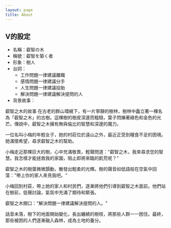 ```yaml
---
layout: page
title: About
---
```


## V的設定
* 名稱：叡智の木
* 稱號：叡智を築く者
* 形象：樹人
* 台詞：
  * 工作問題一律建議離職
  * 感情問題一律建議分手
  * 人生問題一律建議投胎
  * 解決問題一律建議解決提問的人
* 背景故事：
<div>
叡智之木的故事
在古老的群山環繞下，有一片寧靜的樹林，樹林中矗立著一棵名為「叡智之木」的古樹。這棵樹的樹皮深邃而粗糙，葉子閃爍著綠色和金色的光芒。傳說中，叡智之木擁有無與倫比的智慧和深邃的魔力。

一位名叫小梅的年輕女子，她的村莊位於遠山之外，最近正受到糧食不足的困境。她滿懷希望，尋求叡智之木的幫助。

小梅走近那棵巨大的樹，心中充滿敬畏，輕聲問道："叡智之木，我來尋求您的智慧。我怎樣才能拯救我的家園，阻止即將來臨的飢荒呢？"

叡智之木的樹葉微微顫動，散發出輕柔的光輝。樹的聲音如低語般在空氣中回蕩："帶上你的家人來見我吧。"

小梅回到村莊，帶上她的家人和村民們，逐漸將他們引導到叡智之木面前。他們站在樹前，低聲討論，氣氛中充滿了期待和緊張。

叡智之木開口："解決問題一律建議解決提問的人。"

話音未落，樹下的地面開始變化，長出纏繞的樹枝，將那些人群一一困住。最終，那些被困的人們逐漸融入森林，成為土地的養分。
</div>